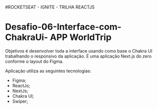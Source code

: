 #ROCKETSEAT - IGNITE - TRILHA REACTJS

# Desafio-06-Interface-com-ChakraUi- APP WorldTrip

Objetivos é desenvolver toda a interface usando como base o Chakra UI trabalhando o responsivo da aplicação. É uma aplicação Next.js do zero conforme o layout do Figma.

Aplicação utiliza as seguintes tecnologias:

- Figma;
- ReactJs;
- NextJs;
- Chakra UI;
- Swiper;
